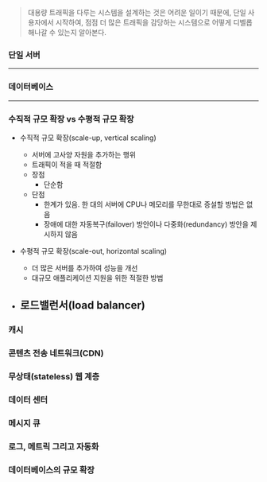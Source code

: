 > 대용량 트래픽을 다루는 시스템을 설계하는 것은 어려운 일이기 때문에, 단일 사용자에서 시작하여, 점점 더 많은 트래픽을 감당하는 시스템으로 어떻게 디벨롭해나갈 수 있는지 알아본다.

### 단일 서버


---
### 데이터베이스


---
### 수직적 규모 확장 vs 수평적 규모 확장
- 수직적 규모 확장(scale-up, vertical scaling)
	- 서버에 고사양 자원을 추가하는 행위
	- 트래픽이 적을 때 적절함
	- 장점
		- 단순함
	- 단점
		- 한계가 있음. 한 대의 서버에 CPU나 메모리를 무한대로 증설할 방법은 없음
		- 장애에 대한 자동복구(failover) 방안이나 다중화(redundancy) 방안을 제시하지 않음
- 수평적 규모 확장(scale-out, horizontal scaling)
	- 더 많은 서버를 추가하여 성능을 개선
	- 대규모 애플리케이션 지원을 위한 적절한 방법

- 로드밸런서(load balancer)
	- 

### 캐시

### 콘텐츠 전송 네트워크(CDN)

### 무상태(stateless) 웹 계층

### 데이터 센터

### 메시지 큐

### 로그, 메트릭 그리고 자동화

### 데이터베이스의 규모 확장

